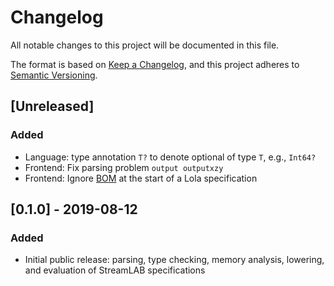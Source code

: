 # Changelog
All notable changes to this project will be documented in this file.

The format is based on [Keep a Changelog](https://keepachangelog.com/en/1.0.0/),
and this project adheres to [Semantic Versioning](https://semver.org/spec/v2.0.0.html).

## [Unreleased]
### Added
- Language: type annotation `T?` to denote optional of type `T`, e.g., `Int64?`
- Frontend: Fix parsing problem `output outputxzy`
- Frontend: Ignore [BOM](https://de.wikipedia.org/wiki/Byte_Order_Mark) at the start of a Lola specification


## [0.1.0] - 2019-08-12
### Added
- Initial public release: parsing, type checking, memory analysis, lowering, and evaluation of StreamLAB specifications

